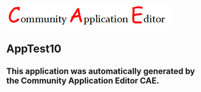 ![CAE](https://github.com/CAE-Mario/application-AppTest10/blob/master/img/logo.png)  

AppTest10
===================


This application was automatically generated by the Community Application Editor CAE.  
---------------
